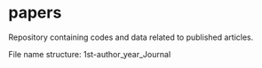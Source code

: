 # papers

Repository containing codes and data related to published articles.

File name structure: 1st-author_year_Journal
